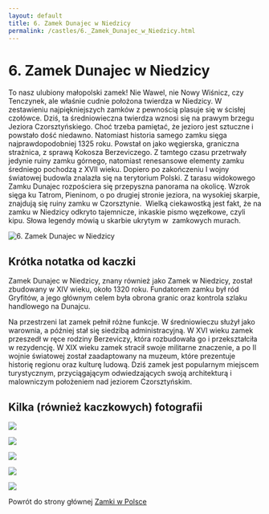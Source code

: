 ```yaml
---
layout: default
title: 6. Zamek Dunajec w Niedzicy
permalink: /castles/6._Zamek_Dunajec_w_Niedzicy.html
---
```


# 6. Zamek Dunajec w Niedzicy

To nasz ulubiony małopolski zamek! Nie Wawel, nie Nowy Wiśnicz, czy Tenczynek, ale właśnie cudnie położona twierdza w Niedzicy. W zestawieniu najpiękniejszych zamków z pewnością plasuje się w ścisłej czołówce. Dziś, ta średniowieczna twierdza wznosi się na prawym brzegu Jeziora Czorsztyńskiego. Choć trzeba pamiętać, że jezioro jest sztuczne i powstało dość niedawno. Natomiast historia samego zamku sięga najprawdopodobniej 1325 roku. Powstał on jako węgierska, graniczna strażnica, z sprawą Kokosza Berzeviczego. Z tamtego czasu przetrwały jedynie ruiny zamku górnego, natomiast renesansowe elementy zamku średniego pochodzą z XVII wieku. Dopiero po zakończeniu I wojny światowej budowla znalazła się na terytorium Polski. Z tarasu widokowego Zamku Dunajec rozpościera się przepyszna panorama na okolicę. Wzrok sięga ku Tatrom, Pieninom, o po drugiej stronie jeziora, na wysokiej skarpie, znajdują się ruiny zamku w Czorsztynie.  Wielką ciekawostką jest fakt, że na zamku w Niedzicy odkryto tajemnicze, inkaskie pismo węzełkowe, czyli kipu. Słowa legendy mówią u skarbie ukrytym w  zamkowych murach.

![6. Zamek Dunajec w Niedzicy](https://hasajacezajace.com/wp-content/uploads/2022/11/zamek-w-niedzicy-pieniny2.jpg)

## Krótka notatka od kaczki

Zamek Dunajec w Niedzicy, znany również jako Zamek w Niedzicy, został zbudowany w XIV wieku, około 1320 roku. Fundatorem zamku był ród Gryfitów, a jego głównym celem była obrona granic oraz kontrola szlaku handlowego na Dunajcu. 

Na przestrzeni lat zamek pełnił różne funkcje. W średniowieczu służył jako warownia, a później stał się siedzibą administracyjną. W XVI wieku zamek przeszedł w ręce rodziny Berzeviczy, która rozbudowała go i przekształciła w rezydencję. W XIX wieku zamek stracił swoje militarne znaczenie, a po II wojnie światowej został zaadaptowany na muzeum, które prezentuje historię regionu oraz kulturę ludową. Dziś zamek jest popularnym miejscem turystycznym, przyciągającym odwiedzających swoją architekturą i malowniczym położeniem nad jeziorem Czorsztyńskim.

## Kilka (również kaczkowych) fotografii

![](https://d-art.ppstatic.pl/kadry/k/r/1/f7/69/62fca0c6de8f1_o_large.jpg)

![](http://turystyka.lapszenizne.pl/wp-content/uploads/2014/01/zamek-03-5.jpg)

![](https://i.pinimg.com/originals/62/e1/9b/62e19bbb6ecb2512599fb585995c7bc1.jpg)

![](http://turystyka.lapszenizne.pl/wp-content/uploads/2014/01/DJI00125-e1431942780585.jpg)

![](https://media.tacdn.com/media/attractions-content--1x-1/0b/2d/08/86.jpg)

Powrót do strony głównej [Zamki w Polsce](../index.md)

